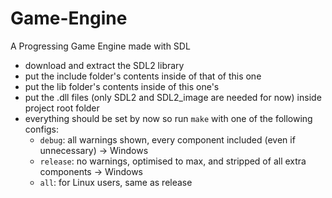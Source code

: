 # Game-Engine
A Progressing Game Engine made with SDL

- download and extract the SDL2 library
- put the include folder's contents inside of that of this one
- put the lib folder's contents inside of this one's
- put the .dll files (only SDL2 and SDL2_image are needed for now) inside project root folder
- everything should be set by now so run `make` with one of the following configs:
  - `debug`: all warnings shown, every component included (even if unnecessary) -> Windows
  - `release`: no warnings, optimised to max, and stripped of all extra components -> Windows
  - `all`: for Linux users, same as release